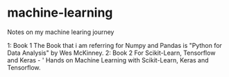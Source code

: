 # machine-learning

Notes on my machine learing journey

1: Book 1
        The Book that i am referring for Numpy and Pandas is "Python for Data Analysis" by Wes McKinney.
2: Book 2
        For Scikit-Learn, Tensorflow and Keras - ' Hands on Machine Learning with Scikit-Learn, Keras and Tensorflow.

